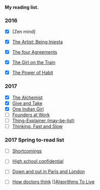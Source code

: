 #### My reading list.

### 2016 
- [x] [Zen mind]
- [x] [The Artist: Being Iniesta](https://www.amazon.ca/The-Artist/dp/147223233X)
- [x] [The four Agreements](https://www.amazon.ca/Four-Agreements-Practical-Personal-Freedom/dp/1878424319/ref=sr_1_1?s=books&ie=UTF8&qid=1489898707&sr=1-1&keywords=The+four+Agreements)
- [x] [The Girl on the Train](https://www.amazon.com/Girl-Train-Paula-Hawkins/dp/1594634025/ref=sr_1_1?s=books&ie=UTF8&qid=1489899320&sr=1-1&keywords=the+girl+on+the+train)
- [x] [The Power of Habit](https://www.amazon.ca/Power-Habit-What-Life-Business/dp/0385669763/ref=pd_sim_14_1?_encoding=UTF8&psc=1&refRID=3HYM6CS3DWKF80NGWT1C)


### 2017 
- [x] [The Alchemist](https://www.amazon.ca/Alchemist-Paulo-Coelho-ebook/dp/B00U6SFUSS/ref=sr_1_1?s=books&ie=UTF8&qid=1489898691&sr=1-1&keywords=the+alchemist) 
- [x] [Give and Take](https://www.amazon.ca/Give-Take-Helping-Others-Success/dp/0670026557/ref=sr_1_1?s=books&ie=UTF8&qid=1489898679&sr=1-1&keywords=give+and+take) 
- [x] [One Indian Girl](https://www.amazon.com/One-Indian-Girl-Chetan-Bhagat/dp/8129142147) 
- [ ] [Founders at Work](https://www.amazon.ca/Founders-Work-Stories-Startups-Early/dp/1430210788)
- [ ] [Thing-Explainer (may-be-list)]()
- [ ] [Thinking, Fast and Slow](https://www.amazon.ca/Thinking-Fast-Slow-Daniel-Kahneman/dp/0385676530/ref=sr_1_2?ie=UTF8&qid=1489899665) 

### 2017 Spring to-read list 

- [ ] [Shortcomings](http://amzn.to/2mETqyq)
- [ ] [High school confidential](https://www.amazon.com/High-School-Confidential-Secrets-Undercover/dp/074328366X/ref=sr_1_1?s=books&ie=UTF8&qid=1489899159&sr=1-1&keywords=High+school+confidential)
- [ ] [Down and out in Paris and London](https://www.amazon.com/Down-Paris-London-George-Orwell/dp/015626224X/ref=sr_1_1?s=books&ie=UTF8&qid=1489899179&sr=1-1&keywords=Down+and+out+in+Paris+and+London)
- [ ] [How doctors think](https://www.amazon.com/How-Doctors-Think-Jerome-Groopman/dp/0547053649/ref=sr_1_1?s=books&ie=UTF8&qid=1489899197&sr=1-1&keywords=how+doctors+think)
[][Algorithms To Live](https://www.amazon.ca/Algorithms-Live-Computer-Science-Decisions/dp/1627790365)

